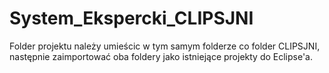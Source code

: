 # System_Ekspercki_CLIPSJNI

Folder projektu należy umieścic w tym samym folderze co folder CLIPSJNI, następnie zaimportować oba foldery jako istniejące projekty do Eclipse'a.
